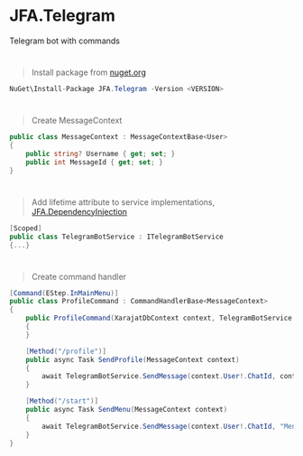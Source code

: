 # JFA.Telegram
Telegram bot with commands
#
>Install package from [nuget.org](https://www.nuget.org/packages/JFA.Telegram)
```C#
NuGet\Install-Package JFA.Telegram -Version <VERSION>
```
#
>Create MessageContext
```C#
public class MessageContext : MessageContextBase<User>
{
    public string? Username { get; set; }
    public int MessageId { get; set; }
}
```
#
>Add lifetime attribute to service implementations, [JFA.DependencyInjection](https://github.com/javlonfattoev/JFA.DependencyInjection)
```C#
[Scoped]
public class TelegramBotService : ITelegramBotService
{...}
```
#
>Create command handler
```C#
[Command(EStep.InMainMenu)]
public class ProfileCommand : CommandHandlerBase<MessageContext>
{
    public ProfileCommand(XarajatDbContext context, TelegramBotService telegramBotService)
    {
    }

    [Method("/profile")]
    public async Task SendProfile(MessageContext context)
    {
        await TelegramBotService.SendMessage(context.User!.ChatId, context.User!.Name!);
    }

    [Method("/start")]
    public async Task SendMenu(MessageContext context)
    {
        await TelegramBotService.SendMessage(context.User!.ChatId, "Menu");
    }
}
```
